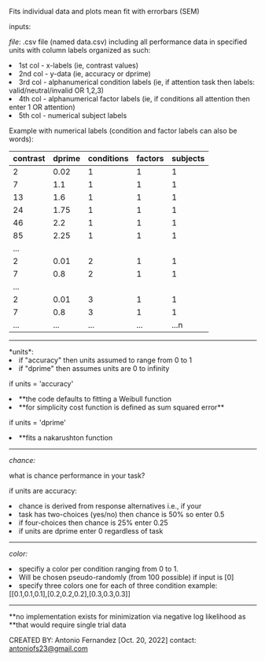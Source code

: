 Fits individual data and plots mean fit with errorbars (SEM) 

inputs: 

*file*:    .csv file (named data.csv) including all performance data in specified units with column labels
organized as such: 
<li>1st col - x-labels (ie, contrast values)
<li>2nd col - y-data   (ie, accuracy or dprime)
<li>3rd col - alphanumerical condition labels (ie, if attention task then labels: valid/neutral/invalid OR 1,2,3)
<li>4th col - alphanumerical factor labels (ie, if conditions all attention then enter 1 OR attention)
<li> 5th col - numerical subject labels

Example with numerical labels (condition and factor labels can also be words):

| contrast | dprime | conditions | factors| subjects |
| -------- | ------ | ---------- | ------ | -------- |     
|     2    |    0.02|        1   |      1 |       1  |
|     7    |     1.1|         1  |      1 |       1  |
|        13|     1.6|         1  |      1 |       1  |
|        24|    1.75|        1   |      1 |       1  |
|        46|    2.2 |        1   |      1 |       1  |
|        85|   2.25 |       1    |     1  |      1   |
|      ... |        |            |        |          |
|        2 |   0.01 |       2    |       1|        1 |
|        7 |   0.8  |       2    |       1|        1 |
|       ...|        |            |        |          |
|        2 |   0.01 |       3    |       1|        1 |
|        7 |   0.8  |        3   |       1|        1 |
|       ...|   ...  |       ...  |    ... |     ...n |
        
<hr/>
*units*: 
<li>if "accuracy" then units assumed to range from 0 to 1
<li>if "dprime" then assumes units are 0 to infinity

if units = 'accuracy'
<li>**the code defaults to fitting a Weibull function
<li>**for simplicity cost function is defined as sum squared error**

if units = 'dprime'
<li>**fits a nakarushton function
<hr/>

*chance:* 

what is chance performance in your task? 

if units are accuracy:
<li>chance is derived from response alternatives i.e., if your
<li>task has two-choices (yes/no) then chance is 50% so enter 0.5
<li>if four-choices then chance is 25%  enter 0.25
<li>if units are dprime enter 0 regardless of task
<hr/>

*color:*

<li>specifiy a color per condition ranging from 0 to 1. 
<li>Will be chosen pseudo-randomly (from 100 possible)  if input is [0]
<li>specify three colors one for each of three condition example:
[[0.1,0.1,0.1],[0.2,0.2,0.2],[0.3,0.3,0.3]]
 <hr/>
   
**no implementation exists for minimization via negative log likelihood as
**that would require single trial data

CREATED BY: Antonio Fernandez [Oct. 20, 2022]
contact: antoniofs23@gmail.com